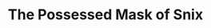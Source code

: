 ---
layout: other-video
permalink: /the-possessed-mask-of-snix
title: The Possessed Mask of Snix
video_number: 53
release_date: 1998-01-01
description: 
cast: 
video_info:
  - youtube;YouTube;SLTuq2ZbIQg
  - bitchute;Bitchute archive;GYfpN3CrDlGn
poster: snix-5.jpg
video_available: true
medium: live action
old_cm_description: |
  The biggest problem in making the Snix series was the availability of the actors. The Rotten Corpse of Snix was a very simple movie but it took 10 months to make. Knowing I had two more chapters to go, I couldn't stand to take any longer, so this time, I casted no actors other than myself, so there was nothing to halt the production and it was over in two weeks. The plot picks up where Snix's body has been destroyed, but his mask still exists and haunts me. This movie provided me with great editing practice, and it's technically a better movie than the last Snix flicks, but it's not one of my favorites. It feels very solitary without any other actors to liven it up.
james_old_star_rating: 
james_old_number_rating: 7
---